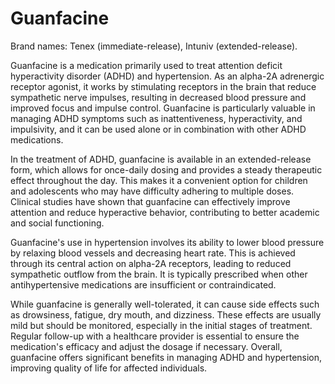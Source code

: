 <!--
source: gpt-40
brands: Tenex (immediate-release), Intuniv (extended-release)
treats: attention-deficit-hyperactivity-disorder hypertension
tags: medication
-->

# Guanfacine

Brand names: Tenex (immediate-release), Intuniv (extended-release).

Guanfacine is a medication primarily used to treat attention deficit hyperactivity disorder (ADHD) and hypertension. As an alpha-2A adrenergic receptor agonist, it works by stimulating receptors in the brain that reduce sympathetic nerve impulses, resulting in decreased blood pressure and improved focus and impulse control. Guanfacine is particularly valuable in managing ADHD symptoms such as inattentiveness, hyperactivity, and impulsivity, and it can be used alone or in combination with other ADHD medications.

In the treatment of ADHD, guanfacine is available in an extended-release form, which allows for once-daily dosing and provides a steady therapeutic effect throughout the day. This makes it a convenient option for children and adolescents who may have difficulty adhering to multiple doses. Clinical studies have shown that guanfacine can effectively improve attention and reduce hyperactive behavior, contributing to better academic and social functioning.

Guanfacine's use in hypertension involves its ability to lower blood pressure by relaxing blood vessels and decreasing heart rate. This is achieved through its central action on alpha-2A receptors, leading to reduced sympathetic outflow from the brain. It is typically prescribed when other antihypertensive medications are insufficient or contraindicated.

While guanfacine is generally well-tolerated, it can cause side effects such as drowsiness, fatigue, dry mouth, and dizziness. These effects are usually mild but should be monitored, especially in the initial stages of treatment. Regular follow-up with a healthcare provider is essential to ensure the medication's efficacy and adjust the dosage if necessary. Overall, guanfacine offers significant benefits in managing ADHD and hypertension, improving quality of life for affected individuals.
